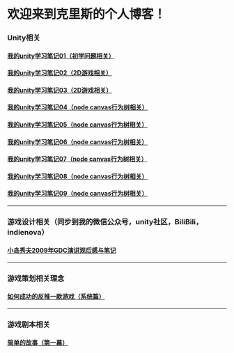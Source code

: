 # 欢迎来到克里斯的个人博客！
### Unity相关
#### [我的unity学习笔记01（初学问题相关）](https://github.com/Criss404/criss404.github.io/blob/master/_posts/2022-04-19-unity_learn01.md)
#### [我的unity学习笔记02（2D游戏相关）](https://github.com/Criss404/criss404.github.io/blob/master/_posts/2022-04-20-unity_learn02.md)
#### [我的unity学习笔记03（2D游戏相关）](https://github.com/Criss404/criss404.github.io/blob/master/_posts/2022-04-23-unity_learn03.md)
#### [我的unity学习笔记04（node canvas行为树相关）](https://github.com/Criss404/criss404.github.io/blob/master/_posts/2022-05-25-unity_learn04.md)
#### [我的unity学习笔记05（node canvas行为树相关）](https://github.com/Criss404/criss404.github.io/blob/master/_posts/2022-05-25-unity_learn05.md)
#### [我的unity学习笔记06（node canvas行为树相关）](https://github.com/Criss404/criss404.github.io/blob/master/_posts/2022-05-25-unity_learn06.md)
#### [我的unity学习笔记07（node canvas行为树相关）](https://github.com/Criss404/criss404.github.io/blob/master/_posts/2022-05-26-unity_learn07.md)
#### [我的unity学习笔记08（node canvas行为树相关）](https://github.com/Criss404/criss404.github.io/blob/master/_posts/2022-05-27-unity_learn08.md)
#### [我的unity学习笔记09（node canvas行为树相关）](https://github.com/Criss404/criss404.github.io/blob/master/_posts/2022-05-27-unity_learn09.md)
***
### 游戏设计相关（同步到我的微信公众号，unity社区，BiliBili，indienova）
#### [小岛秀夫2009年GDC演讲观后感与笔记]()
***
### 游戏策划相关理念
#### [如何成功的反推一款游戏（系统篇）](https://github.com/Criss404/criss404.github.io/blob/master/_posts/2022-05-30-game_reverse.md)
---
### 游戏剧本相关
#### [简单的故事（第一幕）](https://github.com/Criss404/criss404.github.io/blob/master/_posts/2022-05-31-game_play.md)
